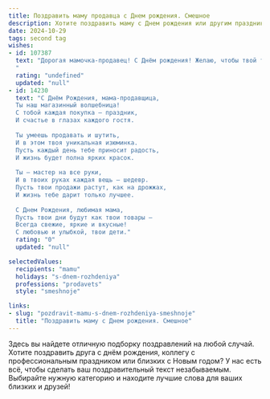 ```yaml
---
title: Поздравить маму продавца c Днем рождения. Смешное
description: Хотите поздравить маму c Днем рождения или другим праздником? Наш ИИ создаст незабываемое поздравление, а вы обязательно выделитесь среди других.  
date: 2024-10-29
tags: second tag
wishes:
- id: 107387
  text: "Дорогая мамочка-продавец! С Днём рождения! Желаю, чтобы твой торговый талант приносил тебе не только прибыль, но и море позитива, а клиенты раскупали твою улыбку так же быстро, как горячие пирожки! Пусть твой день будет полон радости, а жизнь – сладкой, как скидка на лучшую конфету в магазине!
  "
  rating: "undefined"
  updated: "null"
- id: 14230
  text: "С Днём Рождения, мама-продавщица,
  Ты наш магазинный волшебница!
  С тобой каждая покупка — праздник,
  И счастье в глазах каждого гостя.
  
  Ты умеешь продавать и шутить,
  И в этом твоя уникальная изюминка.
  Пусть каждый день тебе приносит радость,
  И жизнь будет полна ярких красок.
  
  Ты — мастер на все руки,
  И в твоих руках каждая вещь — шедевр.
  Пусть твои продажи растут, как на дрожжах,
  И жизнь тебе дарит только лучшее.
  
  С Днем Рождения, любимая мама,
  Пусть твои дни будут как твои товары —
  Всегда свежие, яркие и вкусные!
  С любовью и улыбкой, твои дети."
  rating: "0"
  updated: "null"

selectedValues:
  recipients: "mamu"
  holidays: "s-dnem-rozhdeniya"
  professions: "prodavets"
  style: "smeshnoje"

links:
- slug: "pozdravit-mamu-s-dnem-rozhdeniya-smeshnoje"
  title: "Поздравить маму c Днем рождения. Смешное"
---
```


Здесь вы найдете отличную подборку поздравлений на любой случай. 
Хотите поздравить друга с днём рождения, коллегу с профессиональным праздником или близких с Новым годом? У нас есть всё, чтобы сделать ваш поздравительный текст незабываемым. Выбирайте нужную категорию и находите лучшие слова для ваших близких и друзей!
